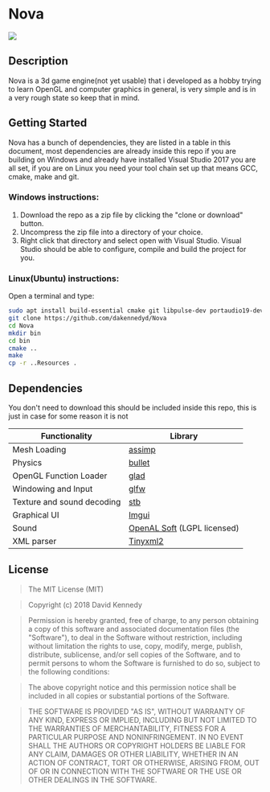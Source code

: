 # Nova
![](https://i.imgur.com/CriXiIo.jpg?raw=true)

## Description
Nova is a 3d game engine(not yet usable) that i developed as a hobby trying to learn OpenGL and computer graphics in general, is very simple and is in a very rough state so keep that in mind.

## Getting Started
Nova has a bunch of dependencies, they are listed in a table in this document, most dependencies are already inside this repo if you are building on Windows and already have installed Visual Studio 2017 you are all set, if you are on Linux you need your tool chain set up that means GCC, cmake, make and git.

### Windows instructions:
1. Download the repo as a zip file by clicking the "clone or download" button.
2. Uncompress the zip file into a directory of your choice.
3. Right click that directory and select open with Visual Studio.
Visual Studio should be able to configure, compile and build the project for you.

### Linux(Ubuntu) instructions:
Open a terminal and type:
```bash
sudo apt install build-essential cmake git libpulse-dev portaudio19-dev libsndio-dev
git clone https://github.com/dakennedyd/Nova
cd Nova
mkdir bin
cd bin
cmake ..
make
cp -r ..Resources .
```

## Dependencies
You don't need to download this should be included inside this repo, this is just in case for some reason it is not

| Functionality  | Library |
| --- | --- |
| Mesh Loading | [assimp](https://github.com/assimp/assimp)   |
| Physics | [bullet](https://github.com/bulletphysics/bullet3)  |
| OpenGL Function Loader | [glad](https://github.com/Dav1dde/glad)      |
| Windowing and Input | [glfw](https://github.com/glfw/glfw)        |
| Texture and sound decoding | [stb](https://github.com/nothings/stb)   |
| Graphical UI | [Imgui](https://github.com/ocornut/imgui)  |
| Sound | [OpenAL Soft](https://github.com/kcat/openal-soft) (LGPL licensed)|
| XML parser | [Tinyxml2](https://github.com/leethomason/tinyxml2)   |

## License
>The MIT License (MIT)

>Copyright (c) 2018 David Kennedy

>Permission is hereby granted, free of charge, to any person obtaining a copy of this software and associated documentation files (the "Software"), to deal in the Software without restriction, including without limitation the rights to use, copy, modify, merge, publish, distribute, sublicense, and/or sell copies of the Software, and to permit persons to whom the Software is furnished to do so, subject to the following conditions:

>The above copyright notice and this permission notice shall be included in all copies or substantial portions of the Software.

>THE SOFTWARE IS PROVIDED "AS IS", WITHOUT WARRANTY OF ANY KIND, EXPRESS OR IMPLIED, INCLUDING BUT NOT LIMITED TO THE WARRANTIES OF MERCHANTABILITY, FITNESS FOR A PARTICULAR PURPOSE AND NONINFRINGEMENT. IN NO EVENT SHALL THE AUTHORS OR COPYRIGHT HOLDERS BE LIABLE FOR ANY CLAIM, DAMAGES OR OTHER LIABILITY, WHETHER IN AN ACTION OF CONTRACT, TORT OR OTHERWISE, ARISING FROM, OUT OF OR IN CONNECTION WITH THE SOFTWARE OR THE USE OR OTHER DEALINGS IN THE SOFTWARE.